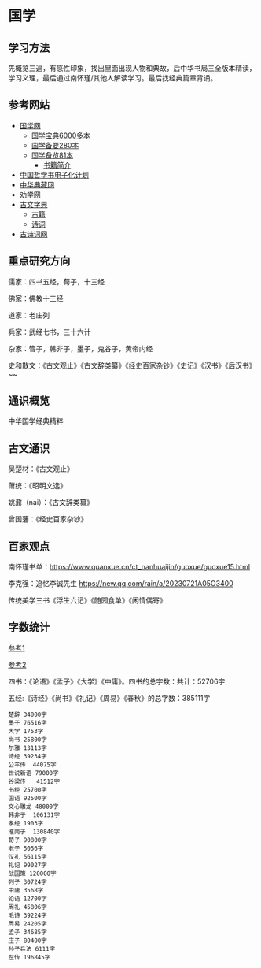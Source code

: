 # 国学

## 学习方法

先概览三遍，有感性印象，找出里面出现人物和典故，后中华书局三全版本精读，学习义理，最后通过南怀瑾/其他人解读学习。最后找经典篇章背诵。

## 参考网站

- [国学网](http://www.guoxue.com/)
  - [国学宝典6000多本](http://www.gxbd.com/)
  - [国学备要280本](http://www.guoxue.com/zt/gxby/)
  - [国学备览81本](http://www.guoxue.com/zt/gxbl2019/)
    - [书籍简介](http://www.guoxue.com/zt/gxbl/gxbl.html)
- [中国哲学书电子化计划](https://ctext.org/zh)
- [中华典藏网](https://www.zhonghuadiancang.com/)
- [劝学网](https://www.quanxue.cn/)
- [古文字典](https://www.zdic.net/)
  - [古籍](https://gj.zdic.net/)
  - [诗词](http://sc.zdic.net/)
- [古诗词网](https://www.gushiwen.cn/)

## 重点研究方向

儒家：四书五经，荀子，十三经

佛家：佛教十三经

道家：老庄列

兵家：武经七书，三十六计

杂家：管子，韩非子，墨子，鬼谷子，黄帝内经

史和散文：《古文观止》《古文辞类纂》《经史百家杂钞》《史记》《汉书》《后汉书》~~

## 通识概览

中华国学经典精粹

## 古文通识

吴楚材：《古文观止》

萧统：《昭明文选》

姚鼐（nai）：《古文辞类纂》

曾国藩：《经史百家杂钞》

## 百家观点

南怀瑾书单：https://www.quanxue.cn/ct_nanhuaijin/guoxue/guoxue15.html

李克强：追忆李诚先生 https://new.qq.com/rain/a/20230721A05O3400

传统美学三书《浮生六记》《随园食单》《闲情偶寄》

## 字数统计

[参考1](https://www.jianshu.com/p/438f964bedf5)

[参考2](https://www.163.com/dy/article/G54L63Q005469CWP.html)

四书：《论语》《孟子》《大学》《中庸》。四书的总字数：共计：52706字

五经:《诗经》《尚书》《礼记》《周易》《春秋》的总字数：385111字

```text
楚辞 34000字 
墨子 76516字
大学 1753字 
尚书 25800字
尔雅 13113字 
诗经 39234字
公羊传  44075字 
世说新语 79000字
谷梁传   41512字 
书经 25700字
国语 92500字 
文心雕龙 48000字
韩非子  106131字  
孝经 1903字
淮南子  130840字   
荀子 90800字
老子 5056字  
仪礼 56115字
礼记 99027字 
战国策 120000字
列子 30724字 
中庸 3568字
论语 12700字 
周礼 45806字
毛诗 39224字 
周易 24205字
孟子 34685字 
庄子 80400字
孙子兵法 6111字 
左传 196845字
```